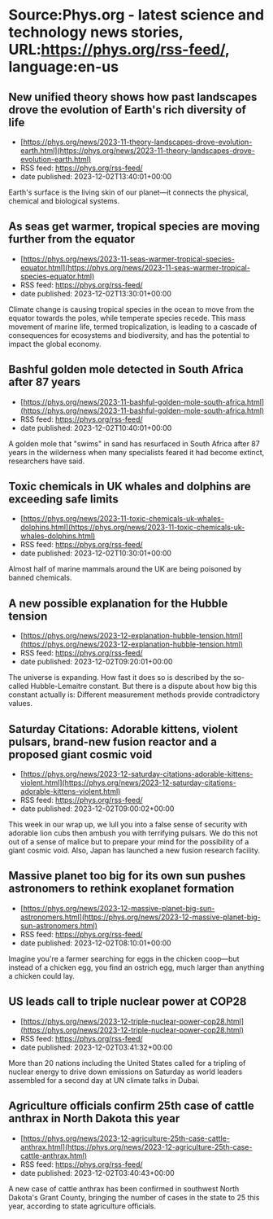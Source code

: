 # Source:Phys.org - latest science and technology news stories, URL:https://phys.org/rss-feed/, language:en-us

## New unified theory shows how past landscapes drove the evolution of Earth's rich diversity of life
 - [https://phys.org/news/2023-11-theory-landscapes-drove-evolution-earth.html](https://phys.org/news/2023-11-theory-landscapes-drove-evolution-earth.html)
 - RSS feed: https://phys.org/rss-feed/
 - date published: 2023-12-02T13:40:01+00:00

Earth's surface is the living skin of our planet—it connects the physical, chemical and biological systems.

## As seas get warmer, tropical species are moving further from the equator
 - [https://phys.org/news/2023-11-seas-warmer-tropical-species-equator.html](https://phys.org/news/2023-11-seas-warmer-tropical-species-equator.html)
 - RSS feed: https://phys.org/rss-feed/
 - date published: 2023-12-02T13:30:01+00:00

Climate change is causing tropical species in the ocean to move from the equator towards the poles, while temperate species recede. This mass movement of marine life, termed tropicalization, is leading to a cascade of consequences for ecosystems and biodiversity, and has the potential to impact the global economy.

## Bashful golden mole detected in South Africa after 87 years
 - [https://phys.org/news/2023-11-bashful-golden-mole-south-africa.html](https://phys.org/news/2023-11-bashful-golden-mole-south-africa.html)
 - RSS feed: https://phys.org/rss-feed/
 - date published: 2023-12-02T10:40:01+00:00

A golden mole that "swims" in sand has resurfaced in South Africa after 87 years in the wilderness when many specialists feared it had become extinct, researchers have said.

## Toxic chemicals in UK whales and dolphins are exceeding safe limits
 - [https://phys.org/news/2023-11-toxic-chemicals-uk-whales-dolphins.html](https://phys.org/news/2023-11-toxic-chemicals-uk-whales-dolphins.html)
 - RSS feed: https://phys.org/rss-feed/
 - date published: 2023-12-02T10:30:01+00:00

Almost half of marine mammals around the UK are being poisoned by banned chemicals.

## A new possible explanation for the Hubble tension
 - [https://phys.org/news/2023-12-explanation-hubble-tension.html](https://phys.org/news/2023-12-explanation-hubble-tension.html)
 - RSS feed: https://phys.org/rss-feed/
 - date published: 2023-12-02T09:20:01+00:00

The universe is expanding. How fast it does so is described by the so-called Hubble-Lemaitre constant. But there is a dispute about how big this constant actually is: Different measurement methods provide contradictory values.

## Saturday Citations: Adorable kittens, violent pulsars, brand-new fusion reactor and a proposed giant cosmic void
 - [https://phys.org/news/2023-12-saturday-citations-adorable-kittens-violent.html](https://phys.org/news/2023-12-saturday-citations-adorable-kittens-violent.html)
 - RSS feed: https://phys.org/rss-feed/
 - date published: 2023-12-02T09:00:02+00:00

This week in our wrap up, we lull you into a false sense of security with adorable lion cubs then ambush you with terrifying pulsars. We do this not out of a sense of malice but to prepare your mind for the possibility of a giant cosmic void. Also, Japan has launched a new fusion research facility.

## Massive planet too big for its own sun pushes astronomers to rethink exoplanet formation
 - [https://phys.org/news/2023-12-massive-planet-big-sun-astronomers.html](https://phys.org/news/2023-12-massive-planet-big-sun-astronomers.html)
 - RSS feed: https://phys.org/rss-feed/
 - date published: 2023-12-02T08:10:01+00:00

Imagine you're a farmer searching for eggs in the chicken coop—but instead of a chicken egg, you find an ostrich egg, much larger than anything a chicken could lay.

## US leads call to triple nuclear power at COP28
 - [https://phys.org/news/2023-12-triple-nuclear-power-cop28.html](https://phys.org/news/2023-12-triple-nuclear-power-cop28.html)
 - RSS feed: https://phys.org/rss-feed/
 - date published: 2023-12-02T03:41:32+00:00

More than 20 nations including the United States called for a tripling of nuclear energy to drive down emissions on Saturday as world leaders assembled for a second day at UN climate talks in Dubai.

## Agriculture officials confirm 25th case of cattle anthrax in North Dakota this year
 - [https://phys.org/news/2023-12-agriculture-25th-case-cattle-anthrax.html](https://phys.org/news/2023-12-agriculture-25th-case-cattle-anthrax.html)
 - RSS feed: https://phys.org/rss-feed/
 - date published: 2023-12-02T03:40:43+00:00

A new case of cattle anthrax has been confirmed in southwest North Dakota's Grant County, bringing the number of cases in the state to 25 this year, according to state agriculture officials.

